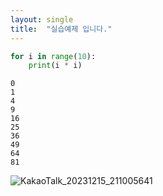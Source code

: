 ```yaml
---
layout: single
title:  "실습예제 입니다."
---
```



```python
for i in range(10):
    print(i * i)
```
    0
    1
    4
    9
    16
    25
    36
    49
    64
    81



![KakaoTalk_20231215_211005641](C:\hkyulim-github-blog\hkyulim.github.io\images\2023-12-15-second.md\KakaoTalk_20231215_211005641.jpg)





